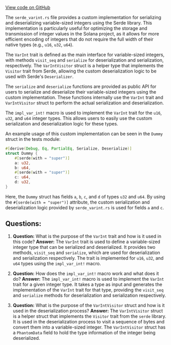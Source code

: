 
[View code on GitHub](https://github.com/solana-labs/solana/blob/master/sdk/program/src/serde_varint.rs)

The `serde_varint.rs` file provides a custom implementation for serializing and deserializing variable-sized integers using the Serde library. This implementation is particularly useful for optimizing the storage and transmission of integer values in the Solana project, as it allows for more efficient encoding of integers that do not require the full width of their native types (e.g., `u16`, `u32`, `u64`).

The `VarInt` trait is defined as the main interface for variable-sized integers, with methods `visit_seq` and `serialize` for deserialization and serialization, respectively. The `VarIntVisitor` struct is a helper type that implements the `Visitor` trait from Serde, allowing the custom deserialization logic to be used with Serde's `Deserializer`.

The `serialize` and `deserialize` functions are provided as public API for users to serialize and deserialize their variable-sized integers using the custom implementation. These functions internally use the `VarInt` trait and `VarIntVisitor` struct to perform the actual serialization and deserialization.

The `impl_var_int!` macro is used to implement the `VarInt` trait for the `u16`, `u32`, and `u64` integer types. This allows users to easily use the custom serialization and deserialization logic for these types.

An example usage of this custom implementation can be seen in the `Dummy` struct in the tests module:

```rust
#[derive(Debug, Eq, PartialEq, Serialize, Deserialize)]
struct Dummy {
    #[serde(with = "super")]
    a: u32,
    b: u64,
    #[serde(with = "super")]
    c: u64,
    d: u32,
}
```

Here, the `Dummy` struct has fields `a`, `b`, `c`, and `d` of types `u32` and `u64`. By using the `#[serde(with = "super")]` attribute, the custom serialization and deserialization logic provided by `serde_varint.rs` is used for fields `a` and `c`.
## Questions: 
 1. **Question:** What is the purpose of the `VarInt` trait and how is it used in this code?
   **Answer:** The `VarInt` trait is used to define a variable-sized integer type that can be serialized and deserialized. It provides two methods, `visit_seq` and `serialize`, which are used for deserialization and serialization respectively. The trait is implemented for `u16`, `u32`, and `u64` types using the `impl_var_int!` macro.

2. **Question:** How does the `impl_var_int!` macro work and what does it do?
   **Answer:** The `impl_var_int!` macro is used to implement the `VarInt` trait for a given integer type. It takes a type as input and generates the implementation of the `VarInt` trait for that type, providing the `visit_seq` and `serialize` methods for deserialization and serialization respectively.

3. **Question:** What is the purpose of the `VarIntVisitor` struct and how is it used in the deserialization process?
   **Answer:** The `VarIntVisitor` struct is a helper struct that implements the `Visitor` trait from the `serde` library. It is used in the deserialization process to visit a sequence of bytes and convert them into a variable-sized integer. The `VarIntVisitor` struct has a `PhantomData` field to hold the type information of the integer being deserialized.
